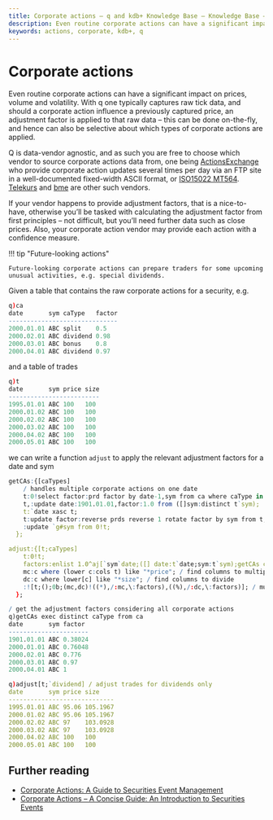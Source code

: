 ```yaml
---
title: Corporate actions – q and kdb+ Knowledge Base – Knowledge Base – kdb+ and q documentation
description: Even routine corporate actions can have a significant impact on prices, volume and volatility. With q one typically captures raw tick data, and should a corporate action influence a previously captured price, an adjustment factor is applied to that raw data – this can be done on-the-fly, and hence can also be selective about which types of corporate actions are applied.
keywords: actions, corporate, kdb+, q
---
```

# Corporate actions




Even routine corporate actions can have a significant impact on prices, volume and volatility. With q one typically captures raw tick data, and should a corporate action influence a previously captured price, an adjustment factor is applied to that raw data – this can be done on-the-fly, and hence can also be selective about which types of corporate actions are applied.

Q is data-vendor agnostic, and as such you are free to choose which vendor to source corporate actions data from, one being [ActionsExchange](https://www.actionsxchange.com) who provide corporate action updates several times per day via an FTP site in a well-documented fixed-width ASCII format, or [ISO15022 MT564](http://www.iso15022.org/UHB/UHB2007/FINMT564.htm). [Telekurs](https://www.six-group.com/financial-information/en/site/six-id-x/overview.html) and [bme](http://www.bmemarketdata.es/) are other such vendors. 

If your vendor happens to provide adjustment factors, that is a nice-to-have, otherwise you’ll be tasked with calculating the adjustment factor from first principles – not difficult, but you’ll need further data such as close prices. Also, your corporate action vendor may provide each action with a confidence measure. 

!!! tip "Future-looking actions"

    Future-looking corporate actions can prepare traders for some upcoming unusual activities, e.g. special dividends.

Given a table that contains the raw corporate actions for a security, e.g.

```q
q)ca
date       sym caType   factor
------------------------------
2000.01.01 ABC split    0.5
2000.02.01 ABC dividend 0.98
2000.03.01 ABC bonus    0.8
2000.04.01 ABC dividend 0.97
```

and a table of trades

```q
q)t
date       sym price size
-------------------------
1995.01.01 ABC 100   100
2000.01.02 ABC 100   100
2000.02.02 ABC 100   100
2000.03.02 ABC 100   100
2000.04.02 ABC 100   100
2000.05.01 ABC 100   100
```

we can write a function `adjust` to apply the relevant adjustment factors for a date and sym

```q
getCAs:{[caTypes]
    / handles multiple corporate actions on one date
    t:0!select factor:prd factor by date-1,sym from ca where caType in caTypes;
    t,:update date:1901.01.01,factor:1.0 from ([]sym:distinct t`sym);
    t:`date xasc t;
    t:update factor:reverse prds reverse 1 rotate factor by sym from t;
    :update `g#sym from 0!t;
  };

adjust:{[t;caTypes]
    t:0!t;
    factors:enlist 1.0^aj[`sym`date;([] date:t`date;sym:t`sym);getCAs caTypes]`factor;
    mc:c where (lower c:cols t) like "*price"; / find columns to multiply
    dc:c where lower[c] like "*size"; / find columns to divide
    :![t;();0b;(mc,dc)!((*),/:mc,\:factors),((%),/:dc,\:factors)]; / multiply or divide out the columns
  };

/ get the adjustment factors considering all corporate actions
q)getCAs exec distinct caType from ca
date       sym factor
----------------------
1901.01.01 ABC 0.38024
2000.01.01 ABC 0.76048
2000.02.01 ABC 0.776
2000.03.01 ABC 0.97
2000.04.01 ABC 1

q)adjust[t;`dividend] / adjust trades for dividends only
date       sym price size
-----------------------------
1995.01.01 ABC 95.06 105.1967
2000.01.02 ABC 95.06 105.1967
2000.02.02 ABC 97    103.0928
2000.03.02 ABC 97    103.0928
2000.04.02 ABC 100   100
2000.05.01 ABC 100   100
```


## Further reading

-   [Corporate Actions: A Guide to Securities Event Management](http://www.amazon.com/Corporate-Actions-Securities-Management-Finance/dp/0470870664/ref=sr_1_1?ie=UTF8&qid=1321379060&sr=8-1)
-   [Corporate Actions – A Concise Guide: An Introduction to Securities Events](http://www.amazon.com/Corporate-Actions-Concise-Introduction-Securities/dp/1905641672/ref=sr_1_3?ie=UTF8&qid=1321379060&sr=8-3)
